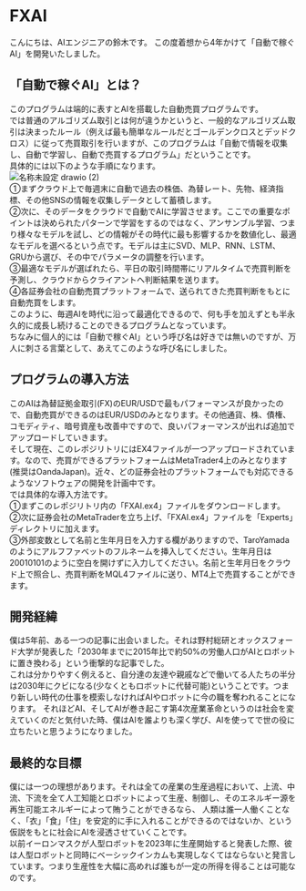 # FXAI 
こんにちは、AIエンジニアの鈴木です。
この度着想から4年かけて「自動で稼ぐAI」を開発いたしました。

## 「自動で稼ぐAI」とは？
このプログラムは端的に表すとAIを搭載した自動売買プログラムです。<br>
では普通のアルゴリズム取引とは何が違うかというと、一般的なアルゴリズム取引は決まったルール（例えば最も簡単なルールだとゴールデンクロスとデッドクロス）に従って売買取引を行いますが、このプログラムは「自動で情報を収集し、自動で学習し、自動で売買するプログラム」だということです。<br>
具体的には以下のような手順になります。<br>
![名称未設定 drawio (2)](https://user-images.githubusercontent.com/95641926/145854834-ef4d85a1-4534-49e9-884a-ad8e2c8d8291.png)
<br>
①まずクラウド上で毎週末に自動で過去の株価、為替レート、先物、経済指標、その他SNSの情報を収集しデータとして蓄積します。<br>
②次に、そのデータをクラウドで自動でAIに学習させます。ここでの重要なポイントは決められたパターンで学習をするのではなく、アンサンブル学習、つまり様々なモデルを試し、どの情報がその時代に最も影響するかを数値化し、最適なモデルを選べるという点です。モデルは主にSVD、MLP、RNN、LSTM、GRUから選び、その中でパラメータの調整を行います。<br>
③最適なモデルが選ばれたら、平日の取引時間帯にリアルタイムで売買判断を予測し、クラウドからクライアントへ判断結果を送ります。<br>
④各証券会社の自動売買プラットフォームで、送られてきた売買判断をもとに自動売買をします。<br>
このように、毎週AIを時代に沿って最適化できるので、何も手を加えずとも半永久的に成長し続けることのできるプログラムとなっています。<br>
ちなみに個人的には「自動で稼ぐAI」という呼び名は好きでは無いのですが、万人に刺さる言葉として、あえてこのような呼び名にしました。

## プログラムの導入方法
このAIは為替証拠金取引(FX)のEUR/USDで最もパフォーマンスが良かったので、自動売買ができるのはEUR/USDのみとなります。その他通貨、株、債権、コモディティ、暗号資産も改善中ですので、良いパフォーマンスが出れば追加でアップロードしていきます。<br>
そして現在、このレポジリトリにはEX4ファイルが一つアップロードされています。なので、売買ができるプラットフォームはMetaTrader4上のみとなります(推奨はOandaJapan)。近々、どの証券会社のプラットフォームでも対応できるようなソフトウェアの開発を計画中です。<br>
では具体的な導入方法です。<br>
①まずこのレポジリトリ内の「FXAI.ex4」ファイルをダウンロードします。<br>
②次に証券会社のMetaTraderを立ち上げ、「FXAI.ex4」ファイルを「Experts」ディレクトリに加えます。<br>
③外部変数として名前と生年月日を入力する欄がありますので、TaroYamadaのようにアルフファベットのフルネームを挿入してください。生年月日は20010101のように空白を開けずに入力してください。名前と生年月日をクラウド上で照合し、売買判断をMQL4ファイルに送り、MT4上で売買することができます。<br>




## 開発経緯
僕は5年前、ある一つの記事に出会いました。それは野村総研とオックスフォード大学が発表した「2030年までに2015年比で約50%の労働人口がAIとロボットに置き換わる」という衝撃的な記事でした。<br>
これは分かりやすく例えると、自分達の友達や親戚などで働いてる人たちの半分は2030年にクビになる(少なくともロボットに代替可能)ということです。つまり新しい時代の仕事を模索しなければAIやロボットに今の職を奪われることになります。
それほどAI、そしてAIが巻き起こす第4次産業革命というのは社会を変えていくのだと気付いた時、僕はAIを誰よりも深く学び、AIを使ってで世の役に立ちたいと思うようになりました。<br>

## 最終的な目標
僕には一つの理想があります。それは全ての産業の生産過程において、上流、中流、下流を全て人工知能とロボットによって生産、制御し、そのエネルギー源を再生可能エネルギーによって賄うことができるなら、
人類は誰一人働くことなく、「衣」「食」「住」を安定的に手に入れることができるのではないか、という仮説をもとに社会にAIを浸透させていくことです。<br>
以前イーロンマスクが人型ロボットを2023年に生産開始すると発表した際、彼は人型ロボットと同時にベーシックインカムも実現しなくてはならないと発言しています。つまり生産性を大幅に高めれば誰もが一定の所得を得ることは可能なのです。






